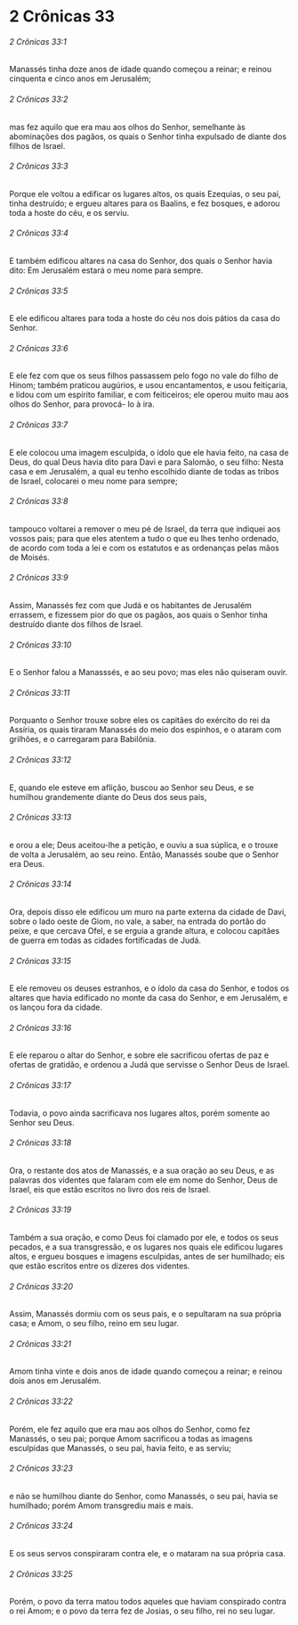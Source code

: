 # 2 Crônicas 33

###### 2 Crônicas 33:1

Manassés tinha doze anos de idade quando começou a reinar; e reinou cinquenta e cinco anos em Jerusalém;

###### 2 Crônicas 33:2

mas fez aquilo que era mau aos olhos do Senhor, semelhante às abominações dos pagãos, os quais o Senhor tinha expulsado de diante dos filhos de Israel.

###### 2 Crônicas 33:3

Porque ele voltou a edificar os lugares altos, os quais Ezequias, o seu pai, tinha destruído; e ergueu altares para os Baalins, e fez bosques, e adorou toda a hoste do céu, e os serviu.

###### 2 Crônicas 33:4

E também edificou altares na casa do Senhor, dos quais o Senhor havia dito: Em Jerusalém estará o meu nome para sempre.

###### 2 Crônicas 33:5

E ele edificou altares para toda a hoste do céu nos dois pátios da casa do Senhor.

###### 2 Crônicas 33:6

E ele fez com que os seus filhos passassem pelo fogo no vale do filho de Hinom; também praticou augúrios, e usou encantamentos, e usou feitiçaria, e lidou com um espírito familiar, e com feiticeiros; ele operou muito mau aos olhos do Senhor, para provocá- lo à ira.

###### 2 Crônicas 33:7

E ele colocou uma imagem esculpida, o ídolo que ele havia feito, na casa de Deus, do qual Deus havia dito para Davi e para Salomão, o seu filho: Nesta casa e em Jerusalém, a qual eu tenho escolhido diante de todas as tribos de Israel, colocarei o meu nome para sempre;

###### 2 Crônicas 33:8

tampouco voltarei a remover o meu pé de Israel, da terra que indiquei aos vossos pais; para que eles atentem a tudo o que eu lhes tenho ordenado, de acordo com toda a lei e com os estatutos e as ordenanças pelas mãos de Moisés.

###### 2 Crônicas 33:9

Assim, Manassés fez com que Judá e os habitantes de Jerusalém errassem, e fizessem pior do que os pagãos, aos quais o Senhor tinha destruído diante dos filhos de Israel.

###### 2 Crônicas 33:10

E o Senhor falou a Manasssés, e ao seu povo; mas eles não quiseram ouvir.

###### 2 Crônicas 33:11

Porquanto o Senhor trouxe sobre eles os capitães do exército do rei da Assíria, os quais tiraram Manassés do meio dos espinhos, e o ataram com grilhões, e o carregaram para Babilônia.

###### 2 Crônicas 33:12

E, quando ele esteve em aflição, buscou ao Senhor seu Deus, e se humilhou grandemente diante do Deus dos seus pais,

###### 2 Crônicas 33:13

e orou a ele; Deus aceitou-lhe a petição, e ouviu a sua súplica, e o trouxe de volta a Jerusalém, ao seu reino. Então, Manassés soube que o Senhor era Deus.

###### 2 Crônicas 33:14

Ora, depois disso ele edificou um muro na parte externa da cidade de Davi, sobre o lado oeste de Giom, no vale, a saber, na entrada do portão do peixe, e que cercava Ofel, e se erguia a grande altura, e colocou capitães de guerra em todas as cidades fortificadas de Judá.

###### 2 Crônicas 33:15

E ele removeu os deuses estranhos, e o ídolo da casa do Senhor, e todos os altares que havia edificado no monte da casa do Senhor, e em Jerusalém, e os lançou fora da cidade.

###### 2 Crônicas 33:16

E ele reparou o altar do Senhor, e sobre ele sacrificou ofertas de paz e ofertas de gratidão, e ordenou a Judá que servisse o Senhor Deus de Israel.

###### 2 Crônicas 33:17

Todavia, o povo ainda sacrificava nos lugares altos, porém somente ao Senhor seu Deus.

###### 2 Crônicas 33:18

Ora, o restante dos atos de Manassés, e a sua oração ao seu Deus, e as palavras dos videntes que falaram com ele em nome do Senhor, Deus de Israel, eis que estão escritos no livro dos reis de Israel.

###### 2 Crônicas 33:19

Também a sua oração, e como Deus foi clamado por ele, e todos os seus pecados, e a sua transgressão, e os lugares nos quais ele edificou lugares altos, e ergueu bosques e imagens esculpidas, antes de ser humilhado; eis que estão escritos entre os dizeres dos videntes.

###### 2 Crônicas 33:20

Assim, Manassés dormiu com os seus pais, e o sepultaram na sua própria casa; e Amom, o seu filho, reino em seu lugar.

###### 2 Crônicas 33:21

Amom tinha vinte e dois anos de idade quando começou a reinar; e reinou dois anos em Jerusalém.

###### 2 Crônicas 33:22

Porém, ele fez aquilo que era mau aos olhos do Senhor, como fez Manassés, o seu pai; porque Amom sacrificou a todas as imagens esculpidas que Manassés, o seu pai, havia feito, e as serviu;

###### 2 Crônicas 33:23

e não se humilhou diante do Senhor, como Manassés, o seu pai, havia se humilhado; porém Amom transgrediu mais e mais.

###### 2 Crônicas 33:24

E os seus servos conspiraram contra ele, e o mataram na sua própria casa.

###### 2 Crônicas 33:25

Porém, o povo da terra matou todos aqueles que haviam conspirado contra o rei Amom; e o povo da terra fez de Josias, o seu filho, rei no seu lugar.

